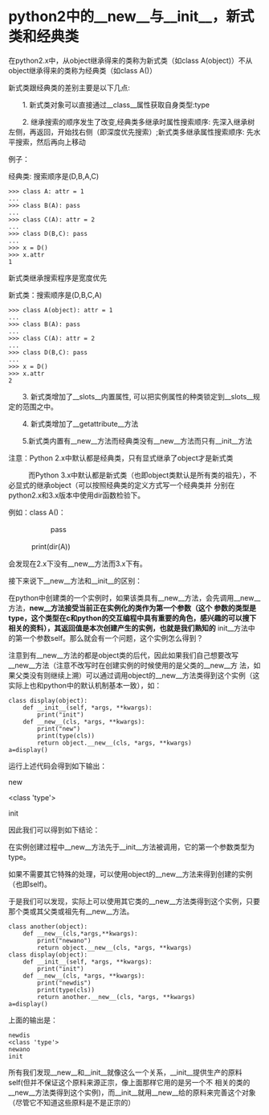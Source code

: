# python2中的__new__与__init__，新式类和经典类

在python2.x中，从object继承得来的类称为新式类（如class A(object)）不从object继承得来的类称为经典类（如class
A()）

新式类跟经典类的差别主要是以下几点:

　　1. 新式类对象可以直接通过__class__属性获取自身类型:type

　　2. 继承搜索的顺序发生了改变,经典类多继承时属性搜索顺序: 先深入继承树左侧，再返回，开始找右侧（即深度优先搜索）;新式类多继承属性搜索顺序: 先水平搜索，然后再向上移动

例子：

经典类: 搜索顺序是(D,B,A,C)

    
    
    >>> class A: attr = 1
    ...
    >>> class B(A): pass
    ...
    >>> class C(A): attr = 2
    ...
    >>> class D(B,C): pass
    ...
    >>> x = D()
    >>> x.attr
    1

新式类继承搜索程序是宽度优先

新式类：搜索顺序是(D,B,C,A)

    
    
    >>> class A(object): attr = 1
    ...
    >>> class B(A): pass
    ...
    >>> class C(A): attr = 2
    ...
    >>> class D(B,C): pass
    ...
    >>> x = D()
    >>> x.attr
    2

　　3. 新式类增加了__slots__内置属性, 可以把实例属性的种类锁定到__slots__规定的范围之中。

　　4. 新式类增加了__getattribute__方法

　　5.新式类内置有__new__方法而经典类没有__new__方法而只有__init__方法

注意：Python 2.x中默认都是经典类，只有显式继承了object才是新式类

　　   而Python 3.x中默认都是新式类（也即object类默认是所有类的祖先），不必显式的继承object（可以按照经典类的定义方式写一个经典类并
分别在python2.x和3.x版本中使用dir函数检验下。

例如：class A()：

　　　　　　pass

　　　 print(dir(A))

会发现在2.x下没有__new__方法而3.x下有。

接下来说下__new__方法和__init__的区别：

在python中创建类的一个实例时，如果该类具有__new__方法，会先调用__new__方法，__new__方法接受当前正在实例化的类作为第一个参数（这个
参数的类型是type，这个类型在c和python的交互编程中具有重要的角色，感兴趣的可以搜下相关的资料），其返回值是本次创建产生的实例，也就是我们熟知的__
init__方法中的第一个参数self。那么就会有一个问题，这个实例怎么得到？

注意到有__new__方法的都是object类的后代，因此如果我们自己想要改写__new__方法（注意不改写时在创建实例的时候使用的是父类的__new__方
法，如果父类没有则继续上溯）可以通过调用object的__new__方法类得到这个实例（这实际上也和python中的默认机制基本一致），如：

    
    
    class display(object):
        def __init__(self, *args, **kwargs):
            print("init")
        def __new__(cls, *args, **kwargs):
            print("new")
            print(type(cls))
            return object.__new__(cls, *args, **kwargs)   
    a=display()

运行上述代码会得到如下输出：

new

<class 'type'>

init

因此我们可以得到如下结论：

在实例创建过程中__new__方法先于__init__方法被调用，它的第一个参数类型为type。

如果不需要其它特殊的处理，可以使用object的__new__方法来得到创建的实例（也即self)。

于是我们可以发现，实际上可以使用其它类的__new__方法类得到这个实例，只要那个类或其父类或祖先有__new__方法。

    
    
    class another(object):
        def __new__(cls,*args,**kwargs):
            print("newano")
            return object.__new__(cls, *args, **kwargs)   
    class display(object):
        def __init__(self, *args, **kwargs):
            print("init")
        def __new__(cls, *args, **kwargs):
            print("newdis")
            print(type(cls))
            return another.__new__(cls, *args, **kwargs)   
    a=display()

上面的输出是：

    
    
    newdis
    <class 'type'>
    newano
    init

所有我们发现__new__和__init__就像这么一个关系，__init__提供生产的原料self(但并不保证这个原料来源正宗，像上面那样它用的是另一个不
相关的类的__new__方法类得到这个实例)，而__init__就用__new__给的原料来完善这个对象（尽管它不知道这些原料是不是正宗的）

  


